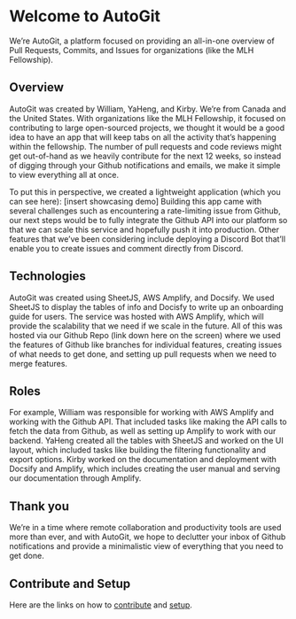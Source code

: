 # Welcome to AutoGit

We’re AutoGit, a platform focused on providing an all-in-one overview of Pull Requests, Commits, and Issues for organizations (like the MLH Fellowship).

## Overview

AutoGit was created by William, YaHeng, and Kirby. We’re from Canada and the United States. With organizations like the MLH Fellowship, it focused on contributing to large open-sourced projects, we thought it would be a good idea to have an app that will keep tabs on all the activity that’s happening within the fellowship. The number of pull requests and code reviews might get out-of-hand as we heavily contribute for the next 12 weeks, so instead of digging through your Github notifications and emails, we make it simple to view everything all at once.

To put this in perspective, we created a lightweight application (which you can see here):
[insert showcasing demo]
Building this app came with several challenges such as encountering a rate-limiting issue from Github, our next steps would be to fully integrate the Github API into our platform so that we can scale this service and hopefully push it into production. Other features that we’ve been considering include deploying a Discord Bot that’ll enable you to create issues and comment directly from Discord.


## Technologies

AutoGit was created using SheetJS, AWS Amplify, and Docsify. We used SheetJS to display the tables of info and Docisfy to write up an onboarding guide for users. The service was hosted with AWS Amplify, which will provide the scalability that we need if we scale in the future. All of this was hosted via our Github Repo (link down here on the screen) where we used the features of Github like branches for individual features, creating issues of what needs to get done, and setting up pull requests when we need to merge features.

## Roles

For example, William was responsible for working with AWS Amplify and working with the Github API. That included tasks like making the API calls to fetch the data from Github, as well as setting up Amplify to work with our backend. YaHeng created all the tables with SheetJS and worked on the UI layout, which included tasks like building the filtering functionality and export options. Kirby worked on the documentation and deployment with Docsify and Amplify, which includes creating the user manual and serving our documentation through Amplify.

## Thank you
We’re in a time where remote collaboration and productivity tools are used more than ever, and with AutoGit, we hope to declutter your inbox of Github notifications and provide a minimalistic view of everything that you need to get done.

## Contribute and Setup

Here are the links on how to [contribute](https://github.com/MLH-Fellowship/0.2.2-github-automator/blob/master/contributing.md) and [setup](https://github.com/MLH-Fellowship/0.2.2-github-automator/blob/master/setup.md).
